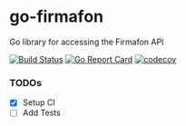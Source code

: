 # go-firmafon
Go library for accessing the Firmafon API

[![Build Status](https://travis-ci.org/steffen25/go-firmafon.svg?branch=master)](https://travis-ci.org/steffen25/go-firmafon)
[![Go Report Card](https://goreportcard.com/badge/github.com/steffen25/go-firmafon)](https://goreportcard.com/report/github.com/steffen25/go-firmafon)
[![codecov](https://codecov.io/gh/steffen25/go-firmafon/branch/master/graph/badge.svg)](https://codecov.io/gh/steffen25/go-firmafon)
### TODOs

- [x] Setup CI
- [ ] Add Tests
